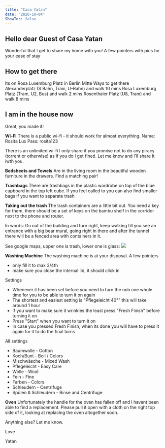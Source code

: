 ```yaml
---
title: "Casa Yatan"
date: "2020-10-04"
ShowToc: false
---
```


## Hello dear Guest of Casa Yatan

Wonderful that I get to share my home with you!
A few pointers with pics for your ease of stay


## How to get there

Its on Rosa Luxemburg Platz in Berlin Mitte
Ways to get there
Alexanderplatz (S Bahn, Train, U-Bahn) and walk 10 mins
Rosa Luxemburg Platz (Tram, U2, Bus) and walk 2 mins
Rosenthaler Platz (U8, Tram) and walk 8 mins



## I am in the house now

Great, you made it! 

**Wi-Fi**
There is a public wi-fi - it should work for almost everything.
Name: Rosita Lux 
Pass: rosita123

There is an unlimited wi-fi I only share if you promise not to do any piracy (torrent or otherwise) as if you do I get fined.
Let me know and I'll share it iwth you.

**Bedsheets and Towels**
Are in the living room in the beautiful wooden furniture in the drawers. Find a matching pair!

**Trashbags**
There are trashbags in the plastic wardrobe on top of the blue cupboard in the top left cube.
If you feel called to you can also find smaller bags if you want to separate trash

**Taking out the trash**
The trash containers are a little bit out. You need a key for them, there should be a set of keys on the bambu shelf in the corridor next to the phone and router. 

In words:
Go out of the building and turn right, keep walking till you see an entrance with a big bear mural, going right in there and after the tunnel there will be a fenced area with containers in it.

See google maps, upper one is trash, lower one is glass:
![](trashmap.jpeg)


**Washing Machine**
The washing machine is at your disposal. A few pointers
- only fill it to max 3/4th 
- make sure you close the internal lid, it should click in

Settings
- Whenever it has been set before you need to turn the nob one whole time for you to be able to turn it on again
- The shortest and easiest setting is "Pflegeleicht 40°" this will take around 1 hour
- If you want to make sure it wrinkles the least press "Fresh Finish" before turning it on 
- Press "Start" when you want to turn it on
- In case you pressed Fresh Finish, when its done you will have to press it again for it to do the final turns

All settings
- Baumwolle - Cotton
- Koch/Bunt - Boil / Colors
- Mischwäsche - Mixed Wash
- Pflegeleicht - Easy Care
- Wolle - Wool
- Fein - Fine 
- Farben - Colors
- Schleudern - Centrifuge
- Spülen & Schleudern - Rinse and Centrifuge

**Oven**
Unfortunately the handle for the oven has fallen off and I havent been able to find a replacement. Please pull it open with a cloth on the right top side of it, looking at replacing the oven altogether soon.


Anything else? Let me know.

Love

Yatan





